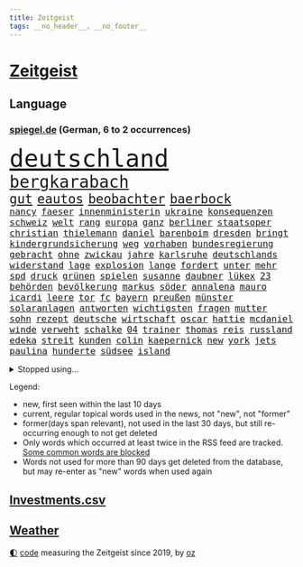 ```yaml
---
title: Zeitgeist
tags: __no_header__, __no_footer__
---
```


# [Zeitgeist](https://oliz.io/zeitgeist/)

## Language

<h3><a href="https://www.spiegel.de" target="_blank">spiegel.de</a> (German, 6 to 2 occurrences)</h3>
<p style="font-family:monospace">
<span style="font-size:32pt"><a href="news_links.html#deutschland" class="current">deutschland</a></span>
<br>
<span style="font-size:22pt"><a href="news_links.html#bergkarabach" class="current">bergkarabach</a></span>
<br>
<span style="font-size:17pt"><a href="news_links.html#gut" class="current">gut</a></span>
<span style="font-size:17pt"><a href="news_links.html#eautos" class="current">eautos</a></span>
<span style="font-size:17pt"><a href="news_links.html#beobachter" class="current">beobachter</a></span>
<span style="font-size:17pt"><a href="news_links.html#baerbock" class="current">baerbock</a></span>
<br>
<span style="font-size:12pt"><a href="news_links.html#nancy" class="current">nancy</a></span>
<span style="font-size:12pt"><a href="news_links.html#faeser" class="current">faeser</a></span>
<span style="font-size:12pt"><a href="news_links.html#innenministerin" class="current">innenministerin</a></span>
<span style="font-size:12pt"><a href="news_links.html#ukraine" class="current">ukraine</a></span>
<span style="font-size:12pt"><a href="news_links.html#konsequenzen" class="current">konsequenzen</a></span>
<span style="font-size:12pt"><a href="news_links.html#schweiz" class="current">schweiz</a></span>
<span style="font-size:12pt"><a href="news_links.html#welt" class="current">welt</a></span>
<span style="font-size:12pt"><a href="news_links.html#rang" class="current">rang</a></span>
<span style="font-size:12pt"><a href="news_links.html#europa" class="current">europa</a></span>
<span style="font-size:12pt"><a href="news_links.html#ganz" class="current">ganz</a></span>
<span style="font-size:12pt"><a href="news_links.html#berliner" class="current">berliner</a></span>
<span style="font-size:12pt"><a href="news_links.html#staatsoper" class="current">staatsoper</a></span>
<span style="font-size:12pt"><a href="news_links.html#christian" class="current">christian</a></span>
<span style="font-size:12pt"><a href="news_links.html#thielemann" class="new">thielemann</a></span>
<span style="font-size:12pt"><a href="news_links.html#daniel" class="current">daniel</a></span>
<span style="font-size:12pt"><a href="news_links.html#barenboim" class="new">barenboim</a></span>
<span style="font-size:12pt"><a href="news_links.html#dresden" class="current">dresden</a></span>
<span style="font-size:12pt"><a href="news_links.html#bringt" class="current">bringt</a></span>
<span style="font-size:12pt"><a href="news_links.html#kindergrundsicherung" class="current">kindergrundsicherung</a></span>
<span style="font-size:12pt"><a href="news_links.html#weg" class="current">weg</a></span>
<span style="font-size:12pt"><a href="news_links.html#vorhaben" class="current">vorhaben</a></span>
<span style="font-size:12pt"><a href="news_links.html#bundesregierung" class="current">bundesregierung</a></span>
<span style="font-size:12pt"><a href="news_links.html#gebracht" class="current">gebracht</a></span>
<span style="font-size:12pt"><a href="news_links.html#ohne" class="current">ohne</a></span>
<span style="font-size:12pt"><a href="news_links.html#zwickau" class="current">zwickau</a></span>
<span style="font-size:12pt"><a href="news_links.html#jahre" class="current">jahre</a></span>
<span style="font-size:12pt"><a href="news_links.html#karlsruhe" class="current">karlsruhe</a></span>
<span style="font-size:12pt"><a href="news_links.html#deutschlands" class="current">deutschlands</a></span>
<span style="font-size:12pt"><a href="news_links.html#widerstand" class="current">widerstand</a></span>
<span style="font-size:12pt"><a href="news_links.html#lage" class="current">lage</a></span>
<span style="font-size:12pt"><a href="news_links.html#explosion" class="current">explosion</a></span>
<span style="font-size:12pt"><a href="news_links.html#lange" class="current">lange</a></span>
<span style="font-size:12pt"><a href="news_links.html#fordert" class="current">fordert</a></span>
<span style="font-size:12pt"><a href="news_links.html#unter" class="current">unter</a></span>
<span style="font-size:12pt"><a href="news_links.html#mehr" class="current">mehr</a></span>
<span style="font-size:12pt"><a href="news_links.html#spd" class="current">spd</a></span>
<span style="font-size:12pt"><a href="news_links.html#druck" class="current">druck</a></span>
<span style="font-size:12pt"><a href="news_links.html#grünen" class="current">grünen</a></span>
<span style="font-size:12pt"><a href="news_links.html#spielen" class="current">spielen</a></span>
<span style="font-size:12pt"><a href="news_links.html#susanne" class="current">susanne</a></span>
<span style="font-size:12pt"><a href="news_links.html#daubner" class="new">daubner</a></span>
<span style="font-size:12pt"><a href="news_links.html#lükex" class="new">lükex</a></span>
<span style="font-size:12pt"><a href="news_links.html#23" class="current">23</a></span>
<span style="font-size:12pt"><a href="news_links.html#behörden" class="current">behörden</a></span>
<span style="font-size:12pt"><a href="news_links.html#bevölkerung" class="current">bevölkerung</a></span>
<span style="font-size:12pt"><a href="news_links.html#markus" class="current">markus</a></span>
<span style="font-size:12pt"><a href="news_links.html#söder" class="current">söder</a></span>
<span style="font-size:12pt"><a href="news_links.html#annalena" class="current">annalena</a></span>
<span style="font-size:12pt"><a href="news_links.html#mauro" class="new">mauro</a></span>
<span style="font-size:12pt"><a href="news_links.html#icardi" class="new">icardi</a></span>
<span style="font-size:12pt"><a href="news_links.html#leere" class="current">leere</a></span>
<span style="font-size:12pt"><a href="news_links.html#tor" class="current">tor</a></span>
<span style="font-size:12pt"><a href="news_links.html#fc" class="current">fc</a></span>
<span style="font-size:12pt"><a href="news_links.html#bayern" class="current">bayern</a></span>
<span style="font-size:12pt"><a href="news_links.html#preußen" class="new">preußen</a></span>
<span style="font-size:12pt"><a href="news_links.html#münster" class="current">münster</a></span>
<span style="font-size:12pt"><a href="news_links.html#solaranlagen" class="current">solaranlagen</a></span>
<span style="font-size:12pt"><a href="news_links.html#antworten" class="current">antworten</a></span>
<span style="font-size:12pt"><a href="news_links.html#wichtigsten" class="current">wichtigsten</a></span>
<span style="font-size:12pt"><a href="news_links.html#fragen" class="current">fragen</a></span>
<span style="font-size:12pt"><a href="news_links.html#mutter" class="current">mutter</a></span>
<span style="font-size:12pt"><a href="news_links.html#sohn" class="current">sohn</a></span>
<span style="font-size:12pt"><a href="news_links.html#rezept" class="current">rezept</a></span>
<span style="font-size:12pt"><a href="news_links.html#deutsche" class="current">deutsche</a></span>
<span style="font-size:12pt"><a href="news_links.html#wirtschaft" class="current">wirtschaft</a></span>
<span style="font-size:12pt"><a href="news_links.html#oscar" class="current">oscar</a></span>
<span style="font-size:12pt"><a href="news_links.html#hattie" class="new">hattie</a></span>
<span style="font-size:12pt"><a href="news_links.html#mcdaniel" class="new">mcdaniel</a></span>
<span style="font-size:12pt"><a href="news_links.html#winde" class="current">winde</a></span>
<span style="font-size:12pt"><a href="news_links.html#verweht" class="new">verweht</a></span>
<span style="font-size:12pt"><a href="news_links.html#schalke" class="current">schalke</a></span>
<span style="font-size:12pt"><a href="news_links.html#04" class="current">04</a></span>
<span style="font-size:12pt"><a href="news_links.html#trainer" class="current">trainer</a></span>
<span style="font-size:12pt"><a href="news_links.html#thomas" class="current">thomas</a></span>
<span style="font-size:12pt"><a href="news_links.html#reis" class="current">reis</a></span>
<span style="font-size:12pt"><a href="news_links.html#russland" class="current">russland</a></span>
<span style="font-size:12pt"><a href="news_links.html#edeka" class="current">edeka</a></span>
<span style="font-size:12pt"><a href="news_links.html#streit" class="current">streit</a></span>
<span style="font-size:12pt"><a href="news_links.html#kunden" class="current">kunden</a></span>
<span style="font-size:12pt"><a href="news_links.html#colin" class="new">colin</a></span>
<span style="font-size:12pt"><a href="news_links.html#kaepernick" class="new">kaepernick</a></span>
<span style="font-size:12pt"><a href="news_links.html#new" class="current">new</a></span>
<span style="font-size:12pt"><a href="news_links.html#york" class="current">york</a></span>
<span style="font-size:12pt"><a href="news_links.html#jets" class="current">jets</a></span>
<span style="font-size:12pt"><a href="news_links.html#paulina" class="new">paulina</a></span>
<span style="font-size:12pt"><a href="news_links.html#hunderte" class="current">hunderte</a></span>
<span style="font-size:12pt"><a href="news_links.html#südsee" class="current">südsee</a></span>
<span style="font-size:12pt"><a href="news_links.html#island" class="current">island</a></span>
</p>
<details>
<summary>Stopped using...</summary>
<p class="former" style="font-size:12pt">
ans(1071) briten(1069) schwarzen(1069) vereinigten(1069) anschlag(1068) binnen(1068) cristiano(1068) ebenfalls(1068) gewaltig(1068) israelischen(1068) hinterlassen(1067) hubschrauber(1067) provinz(1067) sekunden(1067) verlust(1067) ausländische(1066) erfasst(1066) moderne(1066) uspräsidenten(1066) angebot(1065) ankündigung(1065) asche(1065) ausgebrochen(1065) hielt(1065) nahverkehr(1065) quartal(1065) widerspricht(1065) öfter(1065) fdpchef(1064) geboren(1064) manager(1064) trainieren(1064) außerdem(1063) bisherige(1063) bitte(1063) kontrollieren(1063) mario(1063) militärs(1063) normal(1063) riesige(1063) schweigen(1063) toni(1063) also(1062) dokumente(1062) israelische(1062) liverpool(1062) sichern(1062) tests(1062) texas(1062) you(1062) anthony(1061) falls(1061) leute(1061) schoss(1061) stattfinden(1061) stimme(1061) englischen(1060) geheimnis(1060) i(1060) märchen(1060) null(1060) obama(1060) verpassen(1060) geschossen(1059) infektion(1059) reichte(1059) schlimmsten(1059) tötung(1059) berichterstattung(1058) durchsuchungen(1058) priester(1058) san(1058) usamerikaner(1058) verpasst(1058) crash(1057) expräsident(1057) nürnberg(1057) bilden(1056) bürgermeisterin(1056) schuss(1056) verlierer(1056) anhänger(1055) bundesstaat(1055) erbe(1055) gespräche(1055) medikamente(1055) studien(1055) wiederholt(1055) tragödie(1054) wochenlang(1054) schicken(1053) sinn(1053) vorsprung(1053) wies(1053) wirken(1053) betont(1052) dar(1051) endspiel(1051) steckte(1051) berühmte(1050) olympische(1050) starker(1050) einsetzen(1048) lernt(1048) rollen(1048) schlimmste(1047) voraussetzungen(1047) konsum(1046) entwickeln(1045) führenden(1043) hoffnungen(1043) nationalen(1043) weckt(1043) gesichert(1042) konkrete(1041) schrecken(1041) vorgelegt(1041) amerikas(1040) analysiert(1040) insassen(1040) außerhalb(1039) kräfte(1039) stürzen(1039) reduzieren(1038) fußballwm(1037) bangen(1033) fortsetzung(1033) zeigten(1033) finanzielle(1031) istanbul(1031) niedrig(1031) ursprünglich(1023) ausgaben(1014) heizen(1013) ausgetragen(1008) last(1001) billiger(995) einfache(994) woelki(981) berichtete(971) lieferketten(966) gewinne(961) währung(957) 4000(919) konservative(902) politikern(898) enthalten(877) verlag(873) lediglich(850) seither(812) wenigsten(809) kümmern(805) norwegische(796) grundsätzlich(791) zugestimmt(781) landsleute(775) präsentierte(774) superstars(772) verstorben(770) highlights(760) parlaments(752) exil(751) gerissen(749) 400000(744) zorn(737) nachmittag(735) gemeinschaft(734) hawaii(731) world(730) investiert(729) entlasten(724) spiegelkorrespondent(717) entstanden(715) bedrängnis(704) kunstwerke(702) jährlich(699) energiekosten(698) fdppolitiker(696) bahnen(694) kälte(692) schülerin(675) gestört(669) bekannteste(664) nutzung(663) militärischen(659) meta(651) otto(646) seltene(646) überlebten(632) leitete(624) fördern(617) getreten(617) weltbekannt(617) systematisch(611) geplatzt(607) zweites(607) wettkampf(603) euch(598) pekings(594) 62(583) einheit(581) gastbeitrag(578) überzeugung(578) dortmunder(575) transparenz(573) rené(565) air(559) zurückgewiesen(559) lücken(558) barack(556) gestärkt(555) ukrainenews(554) schildern(552) vermieter(552) odessa(549) erneuerbare(547) messerangriff(540) baustelle(539) herzen(534) hahn(531) dilemma(527) niedersächsischen(524) braunschweig(521) dmitrij(520) boxen(518) crew(513) durchsuchen(513) kompensieren(513) usdollar(503) b(499) guardiola(498) pep(498) fragwürdige(491) abgeschaltet(490) gefällt(486) verspätung(486) ehrt(485) empfohlen(480) erleichtert(479) besitzt(478) ernannt(467) tiefer(464) kaffee(460) 21jähriger(457) anhaltende(457) offensichtlich(456) verhaftung(454) identifizieren(453) attestiert(449) spitzt(449) misshandelt(447) neustart(447) olympischen(446) verunglückten(445) alzheimer(443) angehörigen(443) fehlstart(443) tirol(440) wozu(440) entfernen(427) kämpferisch(422) verträge(420) zurückhaltung(420) starkwatzinger(419) verbrauch(419) zuhause(419) effekt(404) offenlegen(404) ron(395) nation(394) terminal(394) weltgrößten(394) beleidigungen(393) bach(388) desantis(388) professor(388) wünsche(387) größeres(386) tarife(386) verschärfung(383) atomkraftwerk(382) aufgewachsen(380) angezeigt(379) eingreifen(375) verurteilter(375) jüngst(374) richtete(374) bussen(370) vizepräsident(370) abschuss(367) atomausstieg(363) abermals(358) sechsten(358) stemmen(358) ausgestattet(356) praktisch(356) vegane(356) psychologin(353) vaters(352) emissionen(349) krawalle(349) francisco(348) eingriff(346) zusage(346) hauptdarstellerin(343) immobilienkonzern(342) erleichtern(341) pentagon(336) verzeichnen(333) übergewicht(333) ignoriert(332) jewgeni(332) absehbar(331) bnd(328) meldungen(324) schauplatz(323) gefangenen(322) karriereberaterin(322) rückstand(320) schwarzer(320) operiert(319) gegessen(317) überzeugte(315) lateinamerika(314) möglichkeit(314) zurückgekehrt(314) trümmern(313) sam(312) mitarbeitern(311) billigt(308) äußerung(307) mächte(305) widmen(303) as(302) amerikanerin(301) ausgemacht(297) reißen(293) überfahrt(293) bengvir(292) itamar(292) sydney(290) hill(289) liberale(289) gedroht(288) kommentiert(288) monatelangen(288) häufen(285) infantino(285) roland(285) bundesjustizminister(283) gast(282) gipfeltreffen(281) tomaten(281) wiederholen(279) leiten(278) machtkampf(277) vermeldet(277) text(276) fotograf(275) gianni(275) streben(275) auflaufen(273) unfalls(273) forderten(270) segeln(270) unterzogen(269) labor(265) traut(265) wuppertal(264) beheben(263) streamingdienst(260) sprint(259) einwanderer(258) umstrittenes(256) praxis(255) krawallen(252) transparent(250) satellitenbild(249) feldern(248) vorfälle(248) vorstand(248) 28jähriger(247) plätze(246) militärübung(245) dieb(244) tanzt(244) fassen(243) flasche(243) symptome(243) lebensgefahr(242) ladung(240) revision(240) 250000(237) lebenslauf(237) prozesse(237) bewahren(236) 31jährige(234) geschäften(234) zeitplan(234) liebt(231) ständig(229) gaza(228) palästinensern(228) parteifreund(228) waldbrand(228) rast(226) übungen(226) erbost(225) to(225) rüstungsindustrie(223) entwickler(221) theoretisch(221) natomitglied(220) nicolas(219) wagnertruppe(219) günstigen(217) nudeln(217) begleiter(215) finnlands(215) späten(215) auszeichnungen(212) offenbaren(212) dhl(211) stoffe(211) beilegen(210) halbieren(210) rekordmeister(210) angemeldet(207) staatsfonds(207) stürmte(207) parteispitze(203) dicht(202) trümmerteile(201) einheimischen(200) erholt(200) verzögerung(200) berlinkreuzberg(198) nordirland(198) nordstreampipelines(197) usaußenministerium(197) förderprogramm(196) lächeln(195) wütenden(194) stil(193) verbreitete(193) potenzial(192) chemikalien(191) gladbach(190) entschlossen(189) historisch(189) marina(189) spitzenkandidat(189) abbrechen(188) gedanken(188) eingeräumt(187) sanfter(187) wänden(186) ukrainischem(185) söldnerchef(184) ausweitung(183) can(183) derer(183) hamilton(183) lewis(183) einschränken(180) staatssekretär(180) zweieinhalb(179) messen(178) kämpften(177) legalisierung(177) begünstigt(175) einkaufen(175) transformation(175) unbedenklich(175) räuber(174) solidarisch(174) bestreiten(173) herausforderer(173) wackelt(173) brennen(172) dicaprio(172) genres(172) mutterkonzern(172) reparieren(172) jakarta(170) regierungspartei(170) bemängelt(169) gen(169) losgehen(169) minen(169) regulierung(169) beleg(168) jordan(167) kümmert(167) stürmt(167) mitgründer(166) obduktion(166) breiter(165) bundesligist(165) hakenkreuze(165) sommerspielen(165) verblüffenden(165) erkrankungen(164) kostenlosen(164) angerichtet(163) ärgern(162) baugenehmigungen(161) pompeji(161) spiegeltalk(161) wirksam(161) kollabiert(159) startete(157) veto(157) reuß(156) vermarktet(156) ac(155) gründung(155) alexandra(154) großmanöver(154) halbiert(154) moore(154) angeschossen(153) prinzip(153) breites(152) taiwans(152) eintreffen(151) geisel(151) mondmission(151) weicht(151) wirtschaftswachstum(151) artefakte(150) behaupten(150) technischer(150) weltbevölkerung(149) drohte(148) gewusst(148) argumenten(147) sonntagabend(147) set(146) unseres(146) gange(145) oberbayern(145) alarmbereitschaft(144) aufschwung(143) hassverbrechen(143) verstößt(143) antrat(142) be(141) durchgesetzt(141) lukaku(141) romelu(141) berührt(140) hektar(139) lehmann(139) flecken(138) konkret(138) anwerben(137) fifapräsident(137) prangerte(137) reichtum(137) cduabgeordnete(136) schwerwiegenden(136) depp(135) inter(135) lebenszeichen(135) normalen(135) usamerikanische(135) benennt(134) flüssigkeit(134) massenhaft(134) sportart(134) existiert(132) maus(132) nachbarstaaten(132) präsent(131) rights(131) tennisspielerin(131) kampfflugzeugen(130) klimafragen(130) arbeiter(129) fabian(128) unzureichend(128) behält(126) katrin(126) kleinkinder(126) spektakulär(126) verhaltenstherapeutin(126) verlassenen(126) nelles(125) rettungsmission(125) waldbränden(125) anhören(123) erstatten(122) heizungsgesetz(121) erzieher(120) landesverband(120) rechtskräftig(120) berühmtesten(119) plastikmüll(118) prognostiziert(117) vierten(117) f16kampfjets(116) pioneer(116) verständlich(116) beordert(115) besiegte(115) ausgesagt(114) fossile(113) perlt(113) beschleunigen(112) drogenhandel(112) natürliche(112) niklas(112) triathlon(112) behandlungen(111) tauscht(111) traktor(111) plagen(110) tätigkeit(110) abgelichtet(109) chaotischen(109) gleichaltrigen(109) militante(109) quadratmetern(109) brutalen(108) arbeitsunfall(107) rocky(107) hamas(106) pessimistisch(106) übersehen(106) acker(105) asylbewerberheim(105) beruft(105) kroos(105) achtjährigen(104) autobahngesellschaft(104) neuwahlen(104) popp(104) absetzung(103) blicke(103) blume(103) brigade(103) kalender(103) kunstwerken(103) süddeutschland(103) angelegt(102) koranverbrennung(102) spree(102) triumphierte(102) würdigte(102) überflutete(102) mangelnden(101) erbitterten(100) potenzielle(100) verfügbaren(100) bergführer(99) gutgetan(99) teneriffa(99) stichwahl(98) tweets(98) agieren(97) englands(97) greuther(97) schlepper(97) alexis(96) killers(96) kopfgeld(96) unentdeckt(96) ökonomischen(96) gleichstellung(95) kaputte(95) qualität(95) vernichtung(95) bejaht(94) bezos(94) dortige(94) halte(94) lka(94) maurice(94) neugebauer(94) polizeikontrolle(94) schlagersängerin(94) unfallort(93) absteiger(92) eiskalt(92) heimischer(92) leichtigkeit(92) 93jährige(91) diktaturen(91) dringender(91) gebannt(91) gefälschtes(91) gewittern(91) primož(91) roglič(91) schlucht(91) titelgewinn(91) undenkbar(91) anschließenden(90) bella(90) grenzfluss(90) hautkrebs(90) scheuer(90) schlittert(90) sächsischen(90) terrorplänen(90) verhör(90) älterer(90) überzogene(90) agenda(89) deutschiraners(89) erkennt(89) geburtshaus(89) grandios(89) jet(89) stahlseil(89) sánchez(89) abgeblasen(88) f16(88) glanzlicht(88) landesinneren(88) patriarch(88) rechtsanspruch(88) schwieg(88) talente(88) durststrecke(87) faschismus(87) jungfernfahrt(87) mondlandung(87) oldenburg(87) passende(87) chiphersteller(86) erwirtschaften(86) helm(86) vorläufigen(86) überdurchschnittlich(86) aarhus(85) undiplomatisch(85) westafrikanischen(85) athlet(84) basilikum(84) kolonien(84) monatliche(84) profil(84) reiner(84) rundum(84) spanierinnen(84) adobe(83) berechnungen(83) grausige(83) helene(83) klammern(83) völlige(83) barbiefilm(82) häusern(82) profitierten(82) bergsteigerin(81) betrugsmaschen(81) dschungel(81) emirate(81) freikommt(81) reichsbürgern(81) renditen(81) cruz(80) end(80) lieb(80) verwundeten(80) wiederentdeckt(80) abgrenzen(79) bunten(79) fattah(79) leo(79) sicherheitsleute(79) verriet(79) versammlung(79) zehnkämpfer(79) arbeitslos(78) attraktiv(78) euregeln(78) forschungsministerin(78) lockdowns(78) shah(78) starkoch(78) zerstörter(78) kaltes(77) kristina(77) plattformen(77) regierungsmaschine(77) tatverdächtig(77) vereinfachen(77) zerriss(77) bittere(76) einreichen(76) erhoffte(76) falschaussagen(76) fragwürdigen(76) innensenatorin(76) krönt(76) marilyn(76) monroe(76) netzentgelte(76) spranger(76) spvgg(76) stellvertretende(76) euer(75) flugzeugcrash(75) männlicher(75) nawalnys(75) preiserhöhung(75) pütz(75) routineoperation(75) schadens(75) soundtrack(75) südukraine(75) ölkonzerne(75) 53jähriger(74) argentinische(74) sozialdemokrat(74) toxischen(74) waalkes(74) auslieferung(73) ferien(73) kostenlose(73) quellen(73) teilchen(73) gemeindevertreter(72) kletterte(72) queere(72) rekordmann(72) selbstfürsorge(72) vernetzen(72) buhlt(71) eisbäder(71) kanadischem(71) meeressäuger(71) mitgliedstaaten(71) polizeigewahrsam(71) vermint(71) badesee(70) havarierten(70) kreativen(70) rutte(70) sommerpasta(70) standuppaddling(70) zelle(70) zustellung(70) bruni(69) dino(69) kuriosen(69) toppmöller(69) täters(69) unglücks(69) verkraftbar(69) aufzusetzen(68) beatrix(68) erkunden(68) lebenshaltungskosten(68) sogenanntes(68) spitzenfußball(68) trends(68) widersprüche(68) wunde(68) asylrecht(67) aurora(67) braslavsky(67) diw(67) ersparte(67) erzeugen(67) flüchtlingen(67) hits(67) nachdenklichen(67) paulairene(67) seenotrettungsboot(67) siegreichen(67) spaghetti(67) trupp(67) auflösung(66) jusovorsitzende(66) substanziellen(66) abenteurer(65) flieger(65) rächt(65) schwedens(65) sommerferien(65) unescowelterbe(65) wärmebildkameras(65) xiii(65) bundestagswahlen(64) eupolitiker(64) finalsieg(64) ungewohnt(64) barker(63) fressen(63) genehmigter(63) gentechnik(63) hannoveraner(63) klartext(63) montana(63) quersumme(63) rettungseinsatz(63) sprühte(63) unofriedensmission(63) verbraucherzeitschrift(63) verehren(63) bewährungsstrafen(62) caravan(62) gefertigt(62) shirts(62) spiegelgespräch(62) trinkt(62) verteilung(62) wagnerkämpfer(62) wahlkreisbüro(62) effizienter(61) kinderbetreuung(61) rammsteinvorwürfe(61) wagnerchefs(61) beauftragte(60) festigen(60) hob(60) schlaganfall(60) schuhbeck(60) strafverfahren(60) stundenlohn(60) tablets(60) urwald(60) wagneraufstand(60) afdwähler(59) dummheit(59) konferenzen(59) koran(59) psychologie(59) rüffel(59) streitkultur(59) umgeschlagen(59) 2023/2024(58) bauernverband(58) bitteren(58) dorothee(58) mentalen(58) untreue(58) beerdigen(57) bevölkerungsschwund(57) fuest(57) legacy(57) milliardeninvestitionen(57) saleh(57) trugen(57) werteten(57) ardsommerinterview(56) bestseller(56) f16kampfflugzeugen(56) fotomontage(56) hochumstrittene(56) klischees(56) neutralitätsgründen(56) 1972(55) weitverbreitet(55) atlanta(54) eingespielt(54) erkunde(54) nahostkonflikt(54) triumphs(54) zelt(54) 7000(53) depression(53) flüchtlingslager(53) mietpreise(53) perfide(53) sprangen(53) zweitgrößten(53) eauto(52) jagt(52) krankenhauses(52) stromausfall(52) testament(52) todesfall(52) atomruine(51) aufzuschieben(51) berücksichtigen(51) dazwischen(51) islamistische(51) kambodscha(51) kühlwasser(51) politikerinnen(51) seenotrettungsschiff(51) sprinter(51) teenagern(51) variante(51) verstrickt(51) arbeitgebernahe(50) begriffe(50) diabetes(50) gelbe(50) gina(50) kreuzband(50) kühlwasserverklappung(50) lückenkemper(50) nachbarländer(50) objekten(50) pflegebedürftigen(50) wattenmeer(50) wichtigstes(50) binz(49) bundesligasaison(49) fischstäbchen(49) geburten(49) geschieht(49) regnet(49) reichsbürgergruppe(49) subway(49) verkraften(49) wacht(49) östlich(49) 47jähriger(48) fukushimakühlwasser(48) immobilienmarkt(48) militärisch(48) valeria(48) verderben(48) belästigungen(47) gebrannt(47) palästinensische(47) schüttete(47) wasserqualität(47) zeitgleich(47) behandeln(46) decker(46) elterngeldes(46) inspirieren(46) julia(46) riecht(46) übergangsweise(46) bertram(45) gegeneinander(45) gleichnamigen(45) kleintransporter(45) nachtruhe(45) popsängerin(45) showdown(45) sicherheitsmaßnahmen(45) vorwahlen(45) enttäuschung(44) freiwilliger(44) froh(44) millionenstadt(44) 73jähriger(43) behrens(43) erhört(43) schachzug(43) auskunftei(42) demonstrant(42) koffer(42) lebensträume(42) schufa(42) verwirklichen(42) wagte(42) angabe(41) bemerkenswert(41) einbürgerung(41) erbt(41) notizen(41) schneise(41) zerbrochen(41) angefeindet(40) bard(40) geistliche(40) michal(40) offiziere(40) wdr(40) ökonomisch(40) computerspiele(39) geheimer(39) postings(39) purra(39) riikka(39) tennisturnier(39) britney(38) geplatztem(38) krähen(38) spears(38) typische(38) wahlkommission(38) überlaufen(38) familienpolitik(37) friedliche(37) hadid(37) kulisse(37) notoperation(37) sorten(37) sortiert(37) 51jährige(36) bergsteigen(36) betreuung(36) ikonischer(36) jüdischsein(36) mondes(36) namensgeber(36) privilegien(36) angeht(35) computerspiel(35) milliardengewinn(35) schmutziger(35) trainers(35) chipfabriken(34) dauerregen(34) gabor(34) jetski(34) jungs(34) küsste(34) masche(34) schmerzhaften(34) sge(34) steingarts(34) storch(34) tagesgeld(34) wohnungskäufer(34) ernte(33) eukommissionsvize(33) frans(33) frauenrechte(33) malaika(33) maskenpflicht(33) mihambo(33) polizeibeamten(33) regierungsbildung(33) schaf(33) selbstständige(33) timmermans(33) topklub(33) umstrittenem(33) visionen(33) amsterdamer(32) arbeitende(32) artensterben(32) durchmachen(32) geldes(32) geschke(32) lai(32) auswandern(31) düpierte(31) ethik(31) gaspreis(31) saale(31) sklaven(31) säugetiere(31) torwart(31) campingplatz(30) emtitel(30) hagen(30) untergetauchten(30) unterzahl(30) usfernsehen(30) auswanderer(29) camper(29) europameisterinnen(29) gestürzte(29) mangels(29) männlichkeit(29) nest(29) sportstars(29) wohnmobile(29) dnipro(28) erschweren(28) gewählten(28) putschisten(28) sozial(28) cannabislegalisierung(27) kohleausstieg(27) malaysia(27) riskanten(27) unbegründet(27) gesunden(26) haarsträubende(26) kambodschas(26) kiesewetter(26) olivenöl(26) taurusraketen(26) teilzeit(26) torlosen(26) videobeweis(26) wolff(26) befehl(25) betrogen(25) militärjunta(25) nadine(25) 64jährige(24) gewordene(24) ness(24) nessie(24) nigers(24) rettungswagen(24) roderich(24) trudeau(24) unermüdlich(24) vielversprechende(24) bernardo(23) bock(23) hakenkreuzfahne(23) immobilienriese(23) kultusministerium(23) lebensbedingungen(23) strafrechtlich(23) tänzerinnen(23) uscharts(23) verbrauchen(23) walser(23) überschätzt(23) aufwendigen(22) gejagte(22) henderson(22) kunstschätze(22) pfadfinder(22) abfluss(21) cruise(21) entsprechenden(21) renard(21) struktur(21) verglichen(21) wendie(21) ecowas(20) komponiert(20) organisierten(20) rekruten(20) saisonsieg(20) schachtar(20) verkehrsunfall(20) doku(19) doppelten(19) effekte(19) heard(19) titelfavorit(19) zwiebeln(19) demografie(18) erdtrabanten(18) fälschung(18) inhaber(18) merkt(18) strafbar(18) bray(17) europawahlkandidaten(17) fußgänger(17) lebensläufe(17) lebensläufen(17) leser(17) maui(17) plakat(17) spiegelleserinnen(17) franken(16) geheimdienstchef(16) magnus(16) mitleid(16) right(16) sprinterin(16) tierärzte(16) timanowskaja(16) berufswahl(15) freddie(15) mercury(15) prorussischer(15) sekte(15) vergebener(15) brustkrebsvorsorge(14) buschbrände(14) gefallenen(14) mondumlaufbahn(14) turniers(14) auflegen(13) fürths(13) lokalisieren(13) reihenfolge(13) saarländischen(13) säugling(13) hinsichtlich(12) ikonisches(12) privatjet(12) roskosmos(12) säule(12) ermahnt(11) förster(11) graz(11) intervention(11) itexperten(11) kräften(11) navigieren(11) prestigeerfolg(11) südpol(11) vorgetäuscht(11) vorschrift(11)
</p>
</details>
<p>Legend:
<ul>
<li><span class="new">new</span>, first seen within the last 10 days</li>
<li><span class="current">current</span>, regular topical words used in the news, not "new", not "former"</li>
<li><span class="former">former(days span relevant)</span>, not used in the last 30 days, but still re-occurring enough to not get deleted</li>
<li>Only words which occurred at least twice in the RSS feed are tracked. <a href="language/filters.py">Some common words are blocked</a></li>
<li>Words not used for more than 90 days get deleted from the database, but may re-enter as "new" words when used again</li>
</ul>
</p>

## [Investments](investments.html)[.csv](investments.csv)

## [Weather](weather.html)

<footer>
<a href="javascript:toggleTheme()" class="nav">🌓</a>
<a href="https://github.com/ooz/zeitgeist">code</a> measuring the Zeitgeist since 2019, by <a href="https://oliz.io">oz</a>
</footer>
